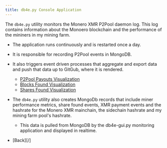 ```yaml
---
title: db4e.py Console Application
---
```


The `db4e.py` utility monitors the Monero XMR P2Pool daemon log. This log contains information about the Monoero blockchain and the performance of the mininers in my mining farm.

* The application runs continuously and is restarted once a day. 
* It is responsible for recording P2Pool events in MongoDB.
* It also triggers event driven processes that aggregate and export data and push that data up to GitGub, where it is rendered.

  * [P2Pool Payouts Visualization](https://xmr.osoyalce.com/pages/P2Pool-Payouts.html)
  * [Blocks Found Visualization](https://xmr.osoyalce.com/pages/Blocks-Found.html)
  * [Shares Found Visualization](https://xmr.osoyalce.com/pages/Shares-Found.html)

* The `db4e.py` utility also creates MongoDb records that include miner performance metrics, share found events, XMR payment events and the hashrate for the Monero XMR mainchain, the sidechain hashrate and my mining farm pool's hashrate.
  * This data is pulled from MongoDB by the db4e-gui.py monitoring application and displayed in realtime.

* [Back][/]